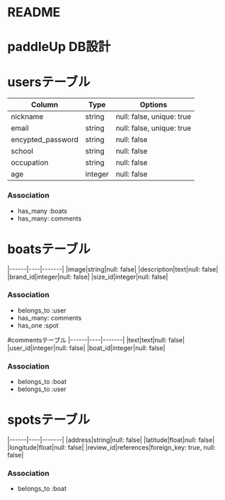 # README

# paddleUp DB設計

# usersテーブル
|Column|Type|Options|
|------|----|-------|
|nickname|string|null: false, unique: true|
|email|string|null: false, unique: true|
|encypted_password|string|null: false|
|school|string|null: false|
|occupation|string|null: false|
|age|integer|null: false|
### Association
- has_many :boats
- has_many: comments

# boatsテーブル
|------|----|-------|
|image|string|null: false|
|description|text|null: false|
|brand_id|integer|null: false|
|size_id|integer|null: false|
### Association
- belongs_to :user
- has_many: comments
- has_one :spot

#commentsテーブル
|------|----|-------|
|text|text|null: false|
|user_id|integer|null: false|
|boat_id|integer|null: false|
### Association
- belongs_to :boat
- belongs_to :user

# spotsテーブル
|------|----|-------|
|address|string|null: false|
|latitude|float|null: false|
|longitude|float|null: false|
|review_id|references|foreign_key: true, null: false|
### Association
- belongs_to :boat